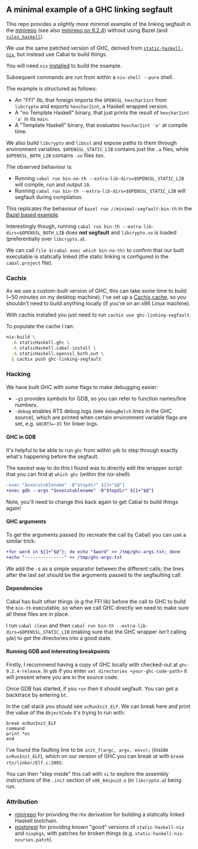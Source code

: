 ## A minimal example of a GHC linking segfault

This repo provides a _slightly more minimal_ example of the linking
segfault in the [minirepo](https://github.com/jonathanlking/minirepo/compare/master...jonathanlking:minirepo:openssl-segfault)
(see also [minirepo on 9.2.4](https://github.com/jonathanlking/minirepo/compare/openssl-segfault...jonathanlking:minirepo:openssl-segfault-924))
without using Bazel (and [`rules_haskell`](https://github.com/tweag/rules_haskell)).

We use the same patched version of GHC, derived from [`static-haskell-nix`](https://github.com/nh2/static-haskell-nix/tree/bd66b86b72cff4479e1c76d5916a853c38d09837/), but instead use Cabal to build things.

You will need `nix` [installed](https://nixos.org/download.html) to build the example.

Subsequent commands are run from within a `nix-shell --pure` shell.

The example is structured as follows:

- An "FFI" lib, that foreign imports the `OPENSSL_hexchar2int` from `libcrypto` and exports `hexchar2int`, a Haskell wrapped version.
- A "no Template Haskell" binary, that just prints the result of `hexchar2int 'a'` in its `main`.
- A "Template Haskell" binary, that evaluates `hexchar2int 'a'` at compile time.

We also build `libcrypto` and `libssl` and expose paths to them through environment variables.
`$OPENSSL_STATIC_LIB` contains just the `.a` files, while `$OPENSSL_BOTH_LIB` contains `.so` files too.

The observed behaviour is:

- Running `cabal run bin-no-th --extra-lib-dirs=$OPENSSL_STATIC_LIB` will compile, run and output `10`.
- Running `cabal run bin-th --extra-lib-dirs=$OPENSSL_STATIC_LIB` will segfault during compilation.

This replicates the behaviour of `bazel run //minimal-segfault:bin-th` in the [Bazel based example](https://github.com/jonathanlking/minirepo/tree/openssl-segfault-924).

Interestingly though, running `cabal run bin-th --extra-lib-dirs=$OPENSSL_BOTH_LIB` does **not segfault** and `libcrypto.so` is loaded (preferentially over `libcrypto.a`).

We can call `file $(cabal exec which bin-no-th)` to confirm that our built executable is statically linked (the static linking is configured in the `cabal.project` file).

### Cachix

As we use a custom-built version of GHC, this can take some time to build (~50 minutes on my desktop machine).
I've set up a [Cachix cache](https://app.cachix.org/cache/ghc-linking-segfault#pull), so you shouldn't need to build anything locally (if you're on an x86 Linux machine).

With cachix installed you just need to run `cachix use ghc-linking-segfault`.

To populate the cache I ran:

```bash
nix-build \
  -A staticHaskell.ghc \
  -A staticHaskell.cabal-install \
  -A staticHaskell.openssl_both.out \
  | cachix push ghc-linking-segfault

```

### Hacking

We have built GHC with some flags to make debugging easier:

- `-g3` provides symbols for GDB, so you can refer to function names/line numbers.
- `-debug` enables RTS debug logs (see `debugBelch` lines in the GHC source), which are printed when certain environment variable flags are set, e.g. `GHCRTS=-Dl` for linker logs.

#### GHC in GDB

It's helpful to be able to run `ghc` from within `gdb` to step through exactly
what's happening before the segfault.

The easiest way to do this I found was to directly edit the wrapper script that
you can find at `which ghc` (within the nix-shell):

```diff
-exec "$executablename" -B"$topdir" ${1+"$@"}
+exec gdb --args "$executablename" -B"$topdir" ${1+"$@"}
```

Note, you'll need to change this back again to get Cabal to build things again!

#### GHC arguments

To get the arguments passed (to recreate the call by Cabal) you can use a similar trick:

```diff
+for word in ${1+"$@"}; do echo "$word" >> /tmp/ghc-args.txt; done
+echo "---------------" >> /tmp/ghc-args.txt
```

We add the `-`s as a simple separator between the different calls; the lines
after the last set should be the arguments passed to the segfaulting call.

#### Dependencies

Cabal has built other things (e.g the FFI lib) before the call to GHC to
build the `bin-th` executable, so when we call GHC directly we need to make
sure all these files are in place.

I run `cabal clean` and then `cabal run bin-th --extra-lib-dirs=$OPENSSL_STATIC_LIB`
(making sure that the GHC wrapper _isn't_ calling `gdb`) to get the directories into a good state.

#### Running GDB and interesting breakpoints

Firstly, I recommend having a copy of GHC locally with checked-out at `ghc-9.2.4-release`.
In `gdb` if you enter `set directories <your-ghc-code-path>` it will present where you are in the source code.

Once GDB has started, if you `run` then it should segfault.
You can get a backtrace by entering `bt`.

In the call stack you should see `ocRunInit_ELF`. 
We can break here and print the value of the `ObjectCode` it's trying to run with:

```gdb
break ocRunInit_ELF
command
print *oc
end
```

I've found the faulting line to be `init_f(argc, argv, envv);` (inside `ocRunInit_ELF`), which on our version of GHC you can break at with `break rts/linker/Elf.c:2005`.

You can then "step inside" this call with `si` to explore the assembly instructions of the `.init` section of `x86_64cpuid.o` (in `libcrypto.a`) being run.

### Attribution

- [minirepo](https://github.com/lunaris/minirepo) for providing the nix derivation for building a statically linked Haskell toolchain.
- [postgrest](https://github.com/PostgREST/postgrest) for providing known "good" versions of `static-haskell-nix` and `nixpkgs`, with patches for broken things (e.g. `static-haskell-nix-ncurses.patch`).
